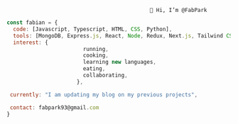                                                  👋 Hi, I’m @FabPark
```javascript
const fabian = {
  code: [Javascript, Typescript, HTML, CSS, Python],
  tools: [MongoDB, Express.js, React, Node, Redux, Next.js, Tailwind CSS, Flowbite],
  interest: {
                        running,
                        cooking,
                        learning new languages,
                        eating,
                        collaborating,
                      },

 currently: "I am updating my blog on my previous projects",

 contact: fabpark93@gmail.com  
}
```

<!---
FabPark/FabPark is a ✨ special ✨ repository because its `README.md` (this file) appears on your GitHub profile.
You can click the Preview link to take a look at your changes.
--->
